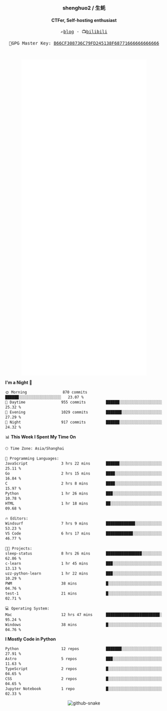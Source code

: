 <h3 align="center"> shenghuo2 / 生蚝 </h3>
<h4 align="center" >CTFer, Self-hosting enthusiast</h3>


<p align="center">
  <samp>
    ✍️<a href="https://blog.shenghuo2.top/">blog</a> -
    📺<a href="https://space.bilibili.com/85894935">bilibili</a>
  </samp>
</p>
<p align="center">
  <samp>
     🔐GPG Master Key: <a align="center" href="https://github.com/shenghuo2.gpg">B66CF308736C79FD245138F68771666666666666</a>
  </samp>
</p>
<br>
<p align="center">
  <a href="https://github.com/shenghuo2">
    <img width="400" align="top" src="https://github.com/shenghuo2/shenghuo2/blob/main/metrics.left.svg" />
  </a>
  <a href="https://github.com/shenghuo2">
    <img width="400" align="top" src="https://github.com/shenghuo2/shenghuo2/blob/main/metrics.right.svg" />
  </a>
</p>


<!--START_SECTION:waka-->
**I'm a Night 🦉** 

```text
🌞 Morning                870 commits         ██████░░░░░░░░░░░░░░░░░░░   23.07 % 
🌆 Daytime                955 commits         ██████░░░░░░░░░░░░░░░░░░░   25.32 % 
🌃 Evening                1029 commits        ███████░░░░░░░░░░░░░░░░░░   27.29 % 
🌙 Night                  917 commits         ██████░░░░░░░░░░░░░░░░░░░   24.32 % 
```


📊 **This Week I Spent My Time On** 

```text
🕑︎ Time Zone: Asia/Shanghai

💬 Programming Languages: 
JavaScript               3 hrs 22 mins       ██████░░░░░░░░░░░░░░░░░░░   25.11 % 
Go                       2 hrs 15 mins       ████░░░░░░░░░░░░░░░░░░░░░   16.84 % 
C                        2 hrs 8 mins        ████░░░░░░░░░░░░░░░░░░░░░   15.97 % 
Python                   1 hr 26 mins        ███░░░░░░░░░░░░░░░░░░░░░░   10.78 % 
HTML                     1 hr 18 mins        ██░░░░░░░░░░░░░░░░░░░░░░░   09.68 % 

🔥 Editors: 
Windsurf                 7 hrs 9 mins        █████████████░░░░░░░░░░░░   53.23 % 
VS Code                  6 hrs 17 mins       ████████████░░░░░░░░░░░░░   46.77 % 

🐱‍💻 Projects: 
sleep-status             8 hrs 26 mins       ████████████████░░░░░░░░░   62.86 % 
c-learn                  1 hr 45 mins        ███░░░░░░░░░░░░░░░░░░░░░░   13.13 % 
uzz-python-learn         1 hr 22 mins        ███░░░░░░░░░░░░░░░░░░░░░░   10.29 % 
PWM                      38 mins             █░░░░░░░░░░░░░░░░░░░░░░░░   04.76 % 
test-1                   21 mins             █░░░░░░░░░░░░░░░░░░░░░░░░   02.71 % 

💻 Operating System: 
Mac                      12 hrs 47 mins      ████████████████████████░   95.24 % 
Windows                  38 mins             █░░░░░░░░░░░░░░░░░░░░░░░░   04.76 % 
```

**I Mostly Code in Python** 

```text
Python                   12 repos            ███████░░░░░░░░░░░░░░░░░░   27.91 % 
Astro                    5 repos             ███░░░░░░░░░░░░░░░░░░░░░░   11.63 % 
TypeScript               2 repos             █░░░░░░░░░░░░░░░░░░░░░░░░   04.65 % 
CSS                      2 repos             █░░░░░░░░░░░░░░░░░░░░░░░░   04.65 % 
Jupyter Notebook         1 repo              █░░░░░░░░░░░░░░░░░░░░░░░░   02.33 % 
```




<!--END_SECTION:waka-->


<div align="center">
  <picture>
    <source media="(prefers-color-scheme: dark)" srcset="https://gist.githubusercontent.com/shenghuo2/bfce20b14ab0484cef03bae6e60e0b3a/raw/github-snake-dark.svg" />
    <source media="(prefers-color-scheme: light)" srcset="https://gist.githubusercontent.com/shenghuo2/bfce20b14ab0484cef03bae6e60e0b3a/raw/github-snake.svg" />
    <img alt="github-snake" src="https://gist.githubusercontent.com/shenghuo2/bfce20b14ab0484cef03bae6e60e0b3a/raw/github-snake.svg" />
  </picture>
</div>

<!--
**shenghuo2/shenghuo2** is a ✨ _special_ ✨ repository because its `README.md` (this file) appears on your GitHub profile.

Here are some ideas to get you started:

- 🔭 I’m currently working on ...
- 🌱 I’m currently learning ...
- 👯 I’m looking to collaborate on ...
- 🤔 I’m looking for help with ...
- 💬 Ask me about ...
- 📫 How to reach me: ...
- 😄 Pronouns: ...
- ⚡ Fun fact: ...
-->
